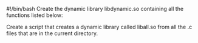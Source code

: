 #!/bin/bash
Create the dynamic library libdynamic.so containing all the functions listed below:

Create a script that creates a dynamic library called liball.so from all the .c files that are in the current directory.
